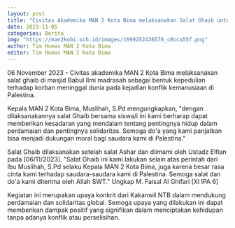 ```yaml
---
layout: post
title: "Civitas Akademika MAN 2 Kota Bima melaksanakan Salat Ghaib untuk Syuhada Palestina"
date: 2023-11-05
categories: Berita
img: "https://man2kobi.sch.id/images/1699252436576_c0cca55f.png"
author: Tim Humas MAN 2 Kota Bima
editor: Tim Humas MAN 2 Kota Bima
---
```



06 November 2023 - Civitas akademika MAN 2 Kota Bima melaksanakan salat ghaib di masjid Babul Ilmi madrasah sebagai bentuk kepedulian terhadap korban meninggal dunia pada kejadian konflik kemanusiaan di Palestina.

Kepala MAN 2 Kota Bima, Muslihah, S.Pd mengungkapkan, "dengan dilaksanakannya salat Ghaib bersama siswa/i ini kami berharap dapat memberikan kesadaran yang mendalam tentang pentingnya hidup dalam perdamaian dan pentingnya solidaritas. Semoga do'a yang kami panjatkan bisa menjadi dukungan moral bagi saudara kami di Palestina."

Salat Ghaib dilaksanakan setelah salat Ashar dan diimami oleh Ustadz Elfian pada [06/11/2023]. "Salat Ghaib ini kami lakukan selain atas perintah dari Ibu Muslihah, S.Pd selaku Kepala MAN 2 Kota Bima, juga karena besar rasa cinta kami terhadap saudara-saudara kami di Palestina. Semoga salat dan do'a kami diterima oleh Allah SWT." Ungkap M. Faisal Al Ghifari [XI IPA 6]

Kegiatan ini merupakan upaya konkrit dari Kakanwil NTB dalam mendukung perdamaian dan solidaritas global. Semoga upaya yang dilakukan ini dapat memberikan dampak positif yang signifikan dalam menciptakan kehidupan tanpa adanya konflik atau perselisihan.
